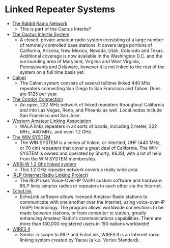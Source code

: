 # Linked Repeater Systems

* [The Rabbit Radio Network](http://www.rabbitradio.org/)
    * This is part of the Cactus Intertie?
* [The Cactus Intertie System](http://www.cactus-intertie.org/)
    * A closed, private amateur radio system consisting of a large number of remotely controlled base stations. It covers large portions of California, Arizona, New Mexico, Nevada, Utah, Colorado and Texas. Additional coverage is now available in the Washington D.C. and the surrounding area of Maryland, Virginia and West Virginia, Pennsylvania and Delaware, however it is not linked to the rest of the system on a full time basis yet.
* [Calnet](http://www.cal-net.org/)
    * The Calnet system consists of several fulltime linked 440 Mhz repeaters connecting San Diego to San Francisco and Tahoe. Dues are $125 per year.
* [The Condor Connection](http://condor-connection.org/)
    * An open, 222 MHz network of linked repeaters throughout California and into Las Vegas, Reno, and Phoenix as well. Local nodes include San Francisco and San Jose.
* [Western Amateur Linking Association](http://www.wala.org/)
    * WALA links repeaters in all sorts of bands, including 2 meter, 222 MHz, 440 MHz, and even 1.2 GHz.
* [The WIN SYSTEM](http://www.winsystem.org/)
    * The WIN SYSTEM is a series of linked, or Intertied, UHF (440 MHz, or 70 cm) repeaters that cover a great deal of California. The WIN SYSTEM is owned and operated by Shorty, K6JSI, with a lot of help from the WIN SYSTEM membership.
* [W6RLW 1.2 Ghz linked system](http://www.qsl.net/kj6vu/cyx.html)
    * This 1.2 GHz repeater network covers a really wide area.
* [IRLP (Internet Radio Linking Project)](http://www.irlp.net/)
    * The IRLP uses Voice-Over-IP (VoIP) custom software and hardware. IRLP links simplex radios or repeaters to each other via the Internet.
* [EchoLink](http://www.echolink.org/)
    * EchoLink software allows licensed Amateur Radio stations to communicate with one another over the Internet, using voice-over-IP (VoIP) technology. The program allows worldwide connections to be made between stations, or from computer to station, greatly enhancing Amateur Radio's communications capabilities. There are more than 130,000 registered users in 150 nations worldwide!
* [WIRES Ⅱ](http://www.vxstd.com/en/wiresinfo-en/)
    * Similar in scope to IRLP and EchoLink, WIRES Ⅱ is an Internet radio linking system created by Yaesu (a.k.a. Vertex Standard).

